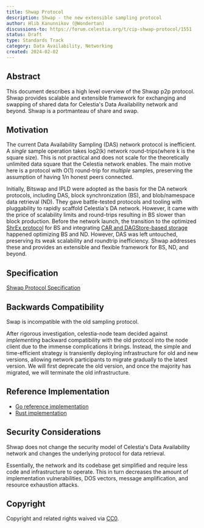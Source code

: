 ```yaml
---
title: Shwap Protocol 
description: Shwap - the new extensible sampling protocol 
author: Hlib Kanunnikov (@Wondertan)
discussions-to: https://forum.celestia.org/t/cip-shwap-protocol/1551
status: Draft
type: Standards Track
category: Data Availability, Networking
created: 2024-02-02
---
```


## Abstract

This document describes a high level overview of the Shwap p2p protocol. Shwap provides scalable and extensible 
framework for exchanging and swapping of shared data for Celestia's Data Availability network and beyond. Shwap is a 
portmanteau of share and swap.

## Motivation

The current Data Availability Sampling (DAS) network protocol is inefficient. A _single_ sample operation takes log2(k) network
round-trips(where k is the square size). This is not practical and does not scale for the theoretically unlimited data
square that the Celestia network enables. The main motive here is a protocol with O(1) round-trip for _multiple_ samples, preserving
the assumption of having 1/n honest peers connected.

Initially, Bitswap and IPLD were adopted as the basis for the DA network protocols, including DAS,
block synchronization (BS), and blob/namespace data retrieval (ND). They gave battle-tested protocols and tooling with
pluggability to rapidly scaffold Celestia's DA network. However, it came with the price of scalability limits and
round-trips resulting in BS slower than block production. Before the network launch, the transition
to the optimized [ShrEx protocol][shrex] for BS and integrating [CAR and DAGStore-based storage][storage] happened
optimizing BS and ND. However, DAS was left untouched, preserving its weak scalability and roundtrip inefficiency. Shwap
addresses these and provides an extensible and flexible framework for BS, ND, and beyond.

## Specification

[Shwap Protocol Specification][spec]

## Backwards Compatibility

Swap is incompatible with the old sampling protocol.

After rigorous investigation, celestia-node team decided against _implementing_ backward compatibility with
the old protocol into the node client due to the immense complications it brings. Instead, the simple and time-efficient
strategy is transiently deploying infrastructure for old and new versions, allowing network participants to migrate 
gradually to the latest version. We will first deprecate the old version, and once the majority has migrated, we will 
terminate the old infrastructure.

## Reference Implementation

- [Go reference implementation][gimpl]
- [Rust implementation][rimpl]

## Security Considerations

Shwap does not change the security model of Celestia's Data Availability network and changes the underlying
protocol for data retrieval.

Essentially, the network and its codebase get simplified and require less code and infrastructure to operate. This in turn
decreases the amount of implementation vulnerabilities, DOS vectors, message amplification, and resource exhaustion attacks.

## Copyright

Copyright and related rights waived via [CC0](../LICENSE).

[shrex]: https://github.com/celestiaorg/celestia-node/blob/0abd16bbb05bf3016595498844a588ef55c63d2d/docs/adr/adr-013-blocksync-overhaul-part-2.md
[storage]: https://github.com/celestiaorg/celestia-node/blob/a33c80e20da684d656c7213580be7878bcd27cf4/docs/adr/adr-011-blocksync-overhaul-part-1.md
[gimpl]: https://github.com/celestiaorg/celestia-node/pull/2675
[rimpl]: https://github.com/eigerco/lumina/blob/561640072114fa5c4ed807e94882473476a41dda/node/src/p2p/shwap.rs
[spec]: https://www.youtube.com/watch?v=dQw4w9WgXcQ